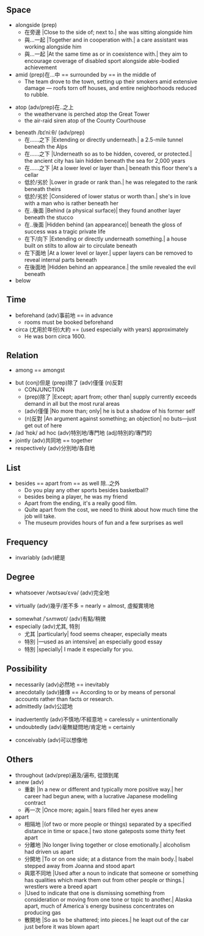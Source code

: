 ## Space
+ alongside (prep)
	- 在旁邊 |Close to the side of; next to.| she was sitting alongside him
	- 與…一起 |Together and in cooperation with.| a care assistant was working alongside him
	- 與…一起 |At the same time as or in coexistence with.| they aim to encourage coverage of disabled sport alongside able-bodied achievement
+ amid (prep)在...中 == surrounded by == in the middle of
	- The team drove to the town, setting up their smokers amid extensive damage — roofs torn off houses, and entire neighborhoods reduced to rubble.
- atop (adv/prep)在..之上
	- the weathervane is perched atop the Great Tower
	- the air-raid siren atop of the County Courthouse
+ beneath /bɪˈniːθ/ (adv/prep)
	- 在……之下 |Extending or directly underneath.| a 2.5-mile tunnel beneath the Alps
	- 在……之下 |Underneath so as to be hidden, covered, or protected.| the ancient city has lain hidden beneath the sea for 2,000 years
	- 在……之下 |At a lower level or layer than.| beneath this floor there's a cellar
	- 低於/劣於 |Lower in grade or rank than.| he was relegated to the rank beneath theirs
	- 低於/劣於 |Considered of lower status or worth than.| she's in love with a man who is rather beneath her
	- 在..後面 |Behind (a physical surface)| they found another layer beneath the stucco
	- 在..後面 |Hidden behind (an appearance)| beneath the gloss of success was a tragic private life
	- 在下/向下 |Extending or directly underneath something.| a house built on stilts to allow air to circulate beneath
	- 在下面地 |At a lower level or layer.| upper layers can be removed to reveal internal parts beneath
	- 在後面地 |Hidden behind an appearance.| the smile revealed the evil beneath
+ below

## Time
- beforehand (adv)事前地 == in advance
	- rooms must be booked beforehand
- circa (尤用於年份)大約 == (used especially with years) approximately
	- He was born circa 1600.

## Relation
- among == amongst
+ but (conj)但是 (prep)除了 (adv)僅僅 (n)反對
	- CONJUNCTION
	- (prep)除了 |Except; apart from; other than| supply currently exceeds demand in all but the most rural areas
	- (adv)僅僅 |No more than; only| he is but a shadow of his former self
	- (n)反對 |An argument against something; an objection| no buts—just get out of here
+ /ad ˈhɒk/ ad hoc (adv)特別地/專門地 (adj)特別的/專門的
+ jointly (adv)共同地 == together
+ respectively (adv)分別地/各自地

## List
- besides == apart from == as well 除..之外
	- Do you play any other sports besides basketball?
	- besides being a player, he was my friend
	- Apart from the ending, it's a really good film.
	- Quite apart from the cost, we need to think about how much time the job will take.
	- The museum provides hours of fun and a few surprises as well

## Frequency
+ invariably (adv)總是

## Degree
- whatsoever /wɒtsəʊˈɛvə/ (adv)完全地
+ virtually (adv)幾乎/差不多 = nearly = almost, 虛擬實境地
- somewhat /ˈsʌmwɒt/ (adv)有點/稍微
- especially (adv)尤其, 特別
	- 尤其 |particularly| food seems cheaper, especially meats
	- 特別 |—used as an intensive| an especially good essay
	- 特別 |specially| I made it especially for you.

## Possibility
- necessarily (adv)必然地 == inevitably
- anecdotally (adv)據傳 == According to or by means of personal accounts rather than facts or research.
- admittedly (adv)公認地
+ inadvertently (adv)不慎地/不經意地 = carelessly = unintentionally
+ undoubtedly (adv)毫無疑問地/肯定地 = certainly
- conceivably (adv)可以想像地

## Others
- throughout (adv/prep)遍及/遍布, 從頭到尾
- anew (adv)
	- 重新 |In a new or different and typically more positive way.| her career had begun anew, with a lucrative Japanese modelling contract
	- 再一次 |Once more; again.| tears filled her eyes anew
- apart
	- 相隔地 |(of two or more people or things) separated by a specified distance in time or space.| two stone gateposts some thirty feet apart
	- 分離地 |No longer living together or close emotionally.| alcoholism had driven us apart
	- 分開地 |To or on one side; at a distance from the main body.| Isabel stepped away from Joanna and stood apart
	- 與眾不同地 |Used after a noun to indicate that someone or something has qualities which mark them out from other people or things.| wrestlers were a breed apart
	- |Used to indicate that one is dismissing something from consideration or moving from one tone or topic to another.| Alaska apart, much of America`s energy business concentrates on producing gas
	- 散開地 |So as to be shattered; into pieces.| he leapt out of the car just before it was blown apart